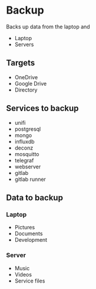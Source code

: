# Backup

Backs up data from the laptop and

* Laptop
* Servers

## Targets

* OneDrive
* Google Drive
* Directory

## Services to backup

* unifi
* postgresql
* mongo
* influxdb
* deconz
* mosquitto
* telegraf
* webserver
* gitlab
* gitlab runner

## Data to backup

### Laptop

* Pictures
* Documents
* Development

### Server

* Music
* Videos
* Service files
